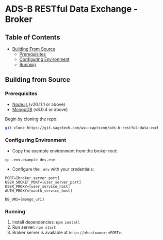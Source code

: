 # ADS-B RESTful Data Exchange - Broker

## Table of Contents

<!--toc:start-->

- [Building From Source](#building-from-source)
  - [Prerequisites](#prerequisites)
  - [Configuring Environment](#configuring-environment)
  - [Running](#running)

<!--toc:end-->

<!-- BUILDING FROM SOURCE -->

## Building from Source

### Prerequisites

- [Node.js](https://nodejs.org/en/download/) (v20.11.1 or above)
- [MongoDB](https://www.mongodb.com/try/download/community) (v8.0.4 or above)

Begin by cloning the repo:

```bash
git clone https://git.sagetech.com/wsu-captsone/ads-b-restful-data-exchange.git
```

### Configuring Environment

- Copy the example environment from the broker root:

```bash
cp .env.example dev.env
```

- Configure the `.env` with your credentials:

```.env
PORT=[broker_server_port]
USER_SOCKET_PORT=[user_server_port]
USER_PROXY=[user_service_host]
AUTH_PROXY=[oauth_service_host]

DB_URI=[mongo_uri]
```

### Running

1. Install dependencies: `npm install`
1. Run server: `npm start`
1. Broker server is available at `http://<hostname>:<PORT>`.
